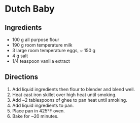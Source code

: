 # Dutch Baby

## Ingredients
- 100 g all purpose flour
- 190 g room temperature milk
- 3 large room temperature eggs, ~ 150 g
- 4 g salt
- 1/4 teaspoon vanilla extract

## Directions 
1. Add liquid ingredients then flour to blender and blend well.
2. Heat cast iron skillet over high heat until smoking.
3. Add ~2 tablespoons of ghee to pan heat until smoking.  
4. Add liquid ingredients to pan.
5. Place pan in 425&deg;F oven.
6. Bake for ~20 minutes.